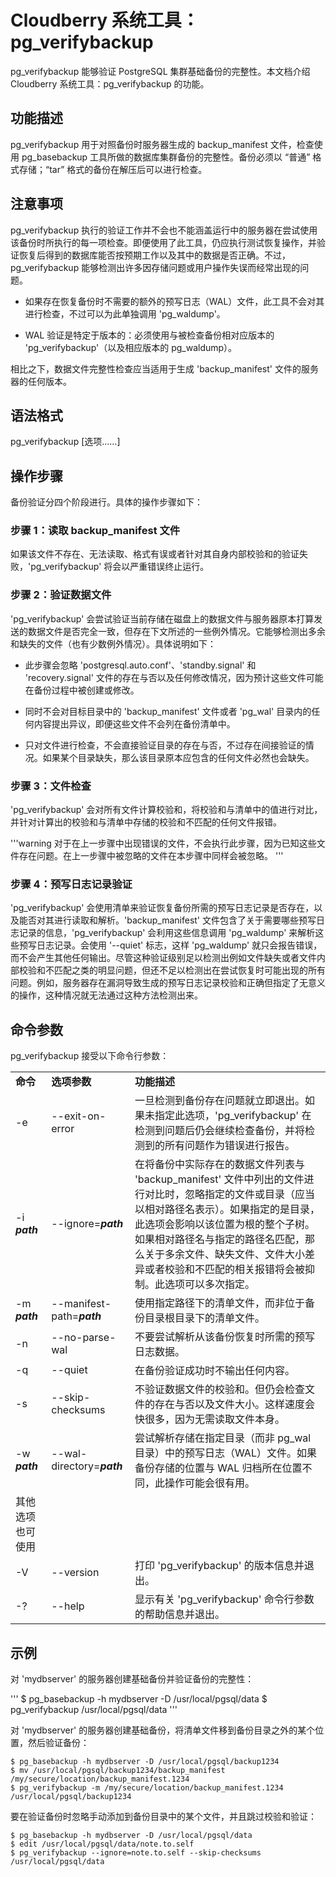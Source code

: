 # Cloudberry 系统工具：pg_verifybackup

pg_verifybackup 能够验证 PostgreSQL 集群基础备份的完整性。本文档介绍 Cloudberry 系统工具：pg_verifybackup 的功能。

## 功能描述

pg_verifybackup 用于对照备份时服务器生成的 backup_manifest 文件，检查使用 pg_basebackup 工具所做的数据库集群备份的完整性。备份必须以 “普通” 格式存储；“tar” 格式的备份在解压后可以进行检查。

## 注意事项

pg_verifybackup 执行的验证工作并不会也不能涵盖运行中的服务器在尝试使用该备份时所执行的每一项检查。即便使用了此工具，仍应执行测试恢复操作，并验证恢复后得到的数据库能否按预期工作以及其中的数据是否正确。不过，pg_verifybackup 能够检测出许多因存储问题或用户操作失误而经常出现的问题。

- 如果存在恢复备份时不需要的额外的预写日志（WAL）文件，此工具不会对其进行检查，不过可以为此单独调用 'pg_waldump'。

- WAL 验证是特定于版本的：必须使用与被检查备份相对应版本的 'pg_verifybackup'（以及相应版本的 pg_waldump）。

相比之下，数据文件完整性检查应当适用于生成 'backup_manifest' 文件的服务器的任何版本。

## 语法格式

pg_verifybackup \[选项……\]

## 操作步骤

备份验证分四个阶段进行。具体的操作步骤如下：

### 步骤 1：读取 backup_manifest 文件

如果该文件不存在、无法读取、格式有误或者针对其自身内部校验和的验证失败，'pg_verifybackup' 将会以严重错误终止运行。

### 步骤 2：验证数据文件

'pg_verifybackup' 会尝试验证当前存储在磁盘上的数据文件与服务器原本打算发送的数据文件是否完全一致，但存在下文所述的一些例外情况。它能够检测出多余和缺失的文件（也有少数例外情况）。具体说明如下：

- 此步骤会忽略 'postgresql.auto.conf'、'standby.signal' 和 'recovery.signal' 文件的存在与否以及任何修改情况，因为预计这些文件可能在备份过程中被创建或修改。

- 同时不会对目标目录中的 'backup_manifest' 文件或者 'pg_wal' 目录内的任何内容提出异议，即便这些文件不会列在备份清单中。

- 只对文件进行检查，不会直接验证目录的存在与否，不过存在间接验证的情况。如果某个目录缺失，那么该目录原本应包含的任何文件必然也会缺失。

### 步骤 3：文件检查

'pg_verifybackup' 会对所有文件计算校验和，将校验和与清单中的值进行对比，并针对计算出的校验和与清单中存储的校验和不匹配的任何文件报错。

'''warning
对于在上一步骤中出现错误的文件，不会执行此步骤，因为已知这些文件存在问题。在上一步骤中被忽略的文件在本步骤中同样会被忽略。 
'''

### 步骤 4：预写日志记录验证

'pg_verifybackup' 会使用清单来验证恢复备份所需的预写日志记录是否存在，以及能否对其进行读取和解析。'backup_manifest' 文件包含了关于需要哪些预写日志记录的信息，'pg_verifybackup' 会利用这些信息调用 'pg_waldump' 来解析这些预写日志记录。会使用 '--quiet' 标志，这样 'pg_waldump' 就只会报告错误，而不会产生其他任何输出。尽管这种验证级别足以检测出例如文件缺失或者文件内部校验和不匹配之类的明显问题，但还不足以检测出在尝试恢复时可能出现的所有问题。例如，服务器存在漏洞导致生成的预写日志记录校验和正确但指定了无意义的操作，这种情况就无法通过这种方法检测出来。

## 命令参数

pg_verifybackup 接受以下命令行参数：

|  |  |  |
|:---|:---|:---|
| **命令** | **选项参数** | **功能描述** |
| -e | --exit-on-error | 一旦检测到备份存在问题就立即退出。如果未指定此选项，'pg_verifybackup' 在检测到问题后仍会继续检查备份，并将检测到的所有问题作为错误进行报告。 |
| -i ***path*** | --ignore=***path*** | 在将备份中实际存在的数据文件列表与 'backup_manifest' 文件中列出的文件进行对比时，忽略指定的文件或目录（应当以相对路径名表示）。如果指定的是目录，此选项会影响以该位置为根的整个子树。如果相对路径名与指定的路径名匹配，那么关于多余文件、缺失文件、文件大小差异或者校验和不匹配的相关报错将会被抑制。此选项可以多次指定。 |
| -m ***path*** | --manifest-path=***path*** | 使用指定路径下的清单文件，而非位于备份目录根目录下的清单文件。 |
| -n | --no-parse-wal | 不要尝试解析从该备份恢复时所需的预写日志数据。 |
| -q | --quiet | 在备份验证成功时不输出任何内容。 |
| -s | --skip-checksums | 不验证数据文件的校验和。但仍会检查文件的存在与否以及文件大小。这样速度会快很多，因为无需读取文件本身。 |
| -w ***path*** | --wal-directory=***path*** | 尝试解析存储在指定目录（而非 pg_wal 目录）中的预写日志（WAL）文件。如果备份存储的位置与 WAL 归档所在位置不同，此操作可能会很有用。 |
| 其他选项也可使用 |  |  |
| -V | --version | 打印 'pg_verifybackup' 的版本信息并退出。 |
| -? | --help | 显示有关 'pg_verifybackup' 命令行参数的帮助信息并退出。 |

## 示例

对 'mydbserver' 的服务器创建基础备份并验证备份的完整性：

'''
$ pg_basebackup -h mydbserver -D /usr/local/pgsql/data
$ pg_verifybackup /usr/local/pgsql/data
'''

对 'mydbserver' 的服务器创建基础备份，将清单文件移到备份目录之外的某个位置，然后验证备份：

```
$ pg_basebackup -h mydbserver -D /usr/local/pgsql/backup1234
$ mv /usr/local/pgsql/backup1234/backup_manifest /my/secure/location/backup_manifest.1234
$ pg_verifybackup -m /my/secure/location/backup_manifest.1234 /usr/local/pgsql/backup1234
```

要在验证备份时忽略手动添加到备份目录中的某个文件，并且跳过校验和验证：

```
$ pg_basebackup -h mydbserver -D /usr/local/pgsql/data
$ edit /usr/local/pgsql/data/note.to.self
$ pg_verifybackup --ignore=note.to.self --skip-checksums /usr/local/pgsql/data
```
